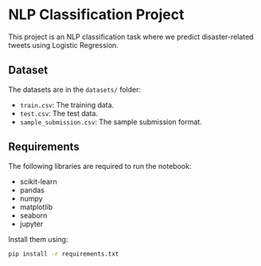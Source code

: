 # NLP Classification Project

This project is an NLP classification task where we predict disaster-related tweets using Logistic Regression.

## Dataset

The datasets are in the `datasets/` folder:
- `train.csv`: The training data.
- `test.csv`: The test data.
- `sample_submission.csv`: The sample submission format.

## Requirements

The following libraries are required to run the notebook:
- scikit-learn
- pandas
- numpy
- matplotlib
- seaborn
- jupyter

Install them using:
```bash
pip install -r requirements.txt
